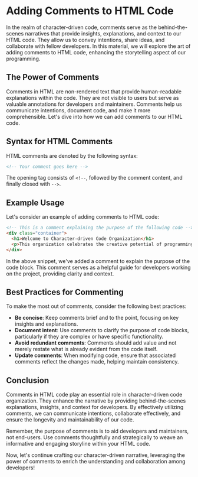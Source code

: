 # Adding Comments to HTML Code

In the realm of character-driven code, comments serve as the behind-the-scenes narratives that provide insights, explanations, and context to our HTML code. They allow us to convey intentions, share ideas, and collaborate with fellow developers. In this material, we will explore the art of adding comments to HTML code, enhancing the storytelling aspect of our programming.

## The Power of Comments

Comments in HTML are non-rendered text that provide human-readable explanations within the code. They are not visible to users but serve as valuable annotations for developers and maintainers. Comments help us communicate intentions, document code, and make it more comprehensible. Let's dive into how we can add comments to our HTML code.

## Syntax for HTML Comments

HTML comments are denoted by the following syntax:

```html
<!-- Your comment goes here -->
```

The opening tag consists of `<!--`, followed by the comment content, and finally closed with `-->`.

## Example Usage

Let's consider an example of adding comments to HTML code:

```html
<!-- This is a comment explaining the purpose of the following code -->
<div class="container">
  <h1>Welcome to Character-driven Code Organization</h1>
  <p>This organization celebrates the creative potential of programming through storytelling.</p>
</div>
```

In the above snippet, we've added a comment to explain the purpose of the code block. This comment serves as a helpful guide for developers working on the project, providing clarity and context.

## Best Practices for Commenting

To make the most out of comments, consider the following best practices:

- **Be concise**: Keep comments brief and to the point, focusing on key insights and explanations.
- **Document intent**: Use comments to clarify the purpose of code blocks, particularly if they are complex or have specific functionality.
- **Avoid redundant comments**: Comments should add value and not merely restate what is already evident from the code itself.
- **Update comments**: When modifying code, ensure that associated comments reflect the changes made, helping maintain consistency.

## Conclusion

Comments in HTML code play an essential role in character-driven code organization. They enhance the narrative by providing behind-the-scenes explanations, insights, and context for developers. By effectively utilizing comments, we can communicate intentions, collaborate effectively, and ensure the longevity and maintainability of our code.

Remember, the purpose of comments is to aid developers and maintainers, not end-users. Use comments thoughtfully and strategically to weave an informative and engaging storyline within your HTML code.

Now, let's continue crafting our character-driven narrative, leveraging the power of comments to enrich the understanding and collaboration among developers!
